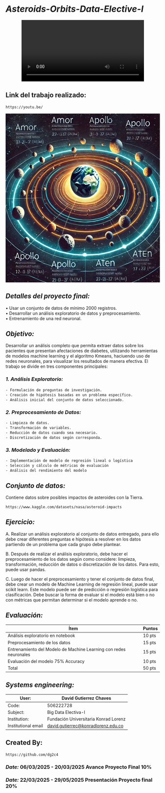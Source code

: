 # *Asteroids-Orbits-Data-Elective-I*

<p align="center">
  <video src="" width=400/>
<p/>

## Link del trabajo realizado:
    https://youtu.be/
    
<p align="center">
  <img width="800" height="550" src="https://github.com/dg2c4/Asteroids-Orbits-Data/blob/main/Assets/Asteroids-Orbits-Dataset.webp" alt="Penguin-Species-Clasification-Illustration">
</p>

## *Detalles del proyecto final:*
• Usar un conjunto de datos de mínimo 2000 registros.\
• Desarrollar un análisis exploratorio de datos y preprocesamiento.\
• Entrenamiento de una red neuronal.

## *Objetivo:* 
Desarrollar un análisis completo que permita extraer datos sobre los pacientes que presentan afectaciones de diabetes, utilizando herramientas de modelos machine learning y el algoritmo Kmeans, haciuendo uso de redes neuronales, para visualizar los resultados de manera efectiva.
El trabajo se divide en tres componentes principales:

### *1. Análisis Exploratorio:*
    - Formulación de preguntas de investigación.
    - Creación de hipótesis basadas en un problema específico.
    - Análisis inicial del conjunto de datos seleccionado.

### *2. Preprocesamiento de Datos:*
    - Limpieza de datos.
    - Transformación de variables.
    - Reducción de datos cuando sea necesario.
    - Discretización de datos según corresponda.

### *3. Modelado y Evaluación:*
    - Implementación de modelo de regresión lineal o logística
    - Selección y cálculo de métricas de evaluación
    - Análisis del rendimiento del modelo


## *Conjunto de datos:* 
Contiene datos sobre posibles impactos de asteroides con la Tierra.

    https://www.kaggle.com/datasets/nasa/asteroid-impacts
    
## *Ejercicio:* 
A. Realizar un análisis exploratorio al conjunto de datos entregado, para ello debe crear diferentes preguntas e hipótesis a resolver en los datos partiendo de un problema que cada grupo debe plantear.  

B. Después de realizar el análisis exploratorio, debe hacer el preprocesamiento de los datos según como considere: limpieza, transformación, reducción de datos o discretización de los datos. Para esto, puede usar pandas. 

C. Luego de hacer el preprocesamiento y tener el conjunto de datos final, debe crear un modelo de Machine Learning de regresión lineal, puede usar scikit learn. Este modelo puede ser de predicción o regresión logística para clasificación. Debe buscar la forma de evaluar si el modelo está bien o no con métricas que permitan determinar si el modelo aprende o no.  
    

## *Evaluación:*
| Ítem | Puntos |
|------|--------|
| Análisis exploratorio en notebook | 10 pts |
| Preprocesamiento de los datos | 15 pts |
| Entrenamiento del Modelo de Machine Learning con redes neuronales | 15 pts |
| Evaluación del modelo 75% Accuracy | 10 pts |
| Total | 50 pts |

## *Systems engineering:*
| User: | David Gutierrez Chaves |
|------|--------|
| Code: | 506222728 |
| Subject: | Big Data Electiva-I |
| Institution: | Fundación Universitaria Konrad Lorenz |
| Institutional email | david.gutierrec@konradlorenz.edu.co |
  

## Created By:
    https://github.com/dg2c4

### *Date:* 06/03/2025 - 20/03/2025 Avance Proyecto Final 10%

### *Date:* 22/03/2025 - 29/05/2025 Presentación Proyecto final 20%
